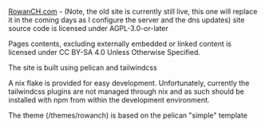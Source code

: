 [RowanCH.com](https://www.rowanch.com) - (Note, the old site is currently still live, this one will replace it in the coming days as I configure the server and the dns updates) site source code is licensed under AGPL-3.0-or-later

Pages contents, excluding externally embedded or linked content is licensed under CC BY-SA 4.0 Unless Otherwise Specified.

The site is built using pelican and tailwindcss

A nix flake is provided for easy development.
Unfortunately, currently the tailwindcss plugins are not managed through nix and as such should be installed with npm from within the development environment.

The theme (/themes/rowanch) is based on the pelican "simple" template
